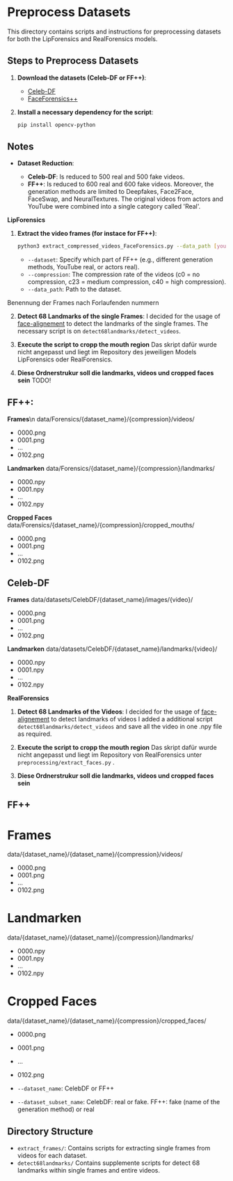 # Preprocess Datasets

This directory contains scripts and instructions for preprocessing datasets for both the LipForensics and RealForensics models.

## Steps to Preprocess Datasets

1. **Download the datasets (Celeb-DF or FF++)**:

    - [Celeb-DF](https://github.com/yuezunli/celeb-deepfakeforensics) 
    - [FaceForensics++](https://github.com/ondyari/FaceForensics) 


2. **Install a necessary dependency for the script**:
    ```sh    
    pip install opencv-python
    ```
## Notes

- **Dataset Reduction**:
  
    - **Celeb-DF**: Is reduced to 500 real and 500 fake videos.
    - **FF++**: Is reduced to 600 real and 600 fake videos. Moreover, the generation methods are limited to Deepfakes, Face2Face, FaceSwap, and NeuralTextures. The original videos from actors and YouTube were combined into a single category called 'Real'.    


**LipForensics**

1. **Extract the video frames (for instace for FF++)**:
    ```sh    
    python3 extract_compressed_videos_FaceForensics.py --data_path [yourLocalPath]/RealForensics/data/Forensics --dataset all --compression c23
    ```
    - `--dataset`: Specify which part of FF++ (e.g., different generation methods, YouTube real, or actors real).
    - `--compression`: The compression rate of the videos (c0 = no compression, c23 = medium compression, c40 = high compression).
    - `--data_path`: Path to the dataset.

Benennung der Frames nach Forlaufenden nummern


2. **Detect 68 Landmarks of the single Frames**:
    I decided for the usage of [face-alignement](https://github.com/1adrianb/face-alignment) to detect the landmarks of the single frames. The necessary script is on `detect68landmarks/detect_videos`.

3. **Execute the script to cropp the mouth region**
   Das skript dafür wurde nicht angepasst und liegt im Repository des jeweiligen Models LipForensics oder RealForensics.

4. **Diese Ordnerstrukur soll die landmarks, videos und cropped faces sein** TODO!

## FF++:

**Frames**\n
data/Forensics/{dataset_name}/{compression}/videos/
  - 0000.png
  - 0001.png
  - ...
  - 0102.png

**Landmarken**
data/Forensics/{dataset_name}/{compression}/landmarks/
  - 0000.npy
  - 0001.npy
  - ...
  - 0102.npy

**Cropped Faces**
data/Forensics/{dataset_name}/{compression}/cropped_mouths/
  - 0000.png
  - 0001.png
  - ...
  - 0102.png


## Celeb-DF

**Frames**
data/datasets/CelebDF/{dataset_name}/images/{video}/
  - 0000.png
  - 0001.png
  - ...
  - 0102.png

**Landmarken**
data/datasets/CelebDF/{dataset_name}/landmarks/{video}/
  - 0000.npy
  - 0001.npy
  - ...
  - 0102.npy

    
**RealForensics**

1. **Detect 68 Landmarks of the Videos**:
    I decided for the usage of [face-alignement](https://github.com/1adrianb/face-alignment) to detect landmarks of videos I added a additional script `detect68landmarks/detect_videos` and save all the video in one .npy file as required.

2. **Execute the script to cropp the mouth region**
   Das skript dafür wurde nicht angepasst und liegt im Repository von RealForensics unter `preprocessing/extract_faces.py` .


4. **Diese Ordnerstrukur soll die landmarks, videos und cropped faces sein** 

## FF++

# Frames
data/{dataset_name}/{dataset_name}/{compression}/videos/
  - 0000.png
  - 0001.png
  - ...
  - 0102.png

# Landmarken
data/{dataset_name}/{dataset_name}/{compression}/landmarks/
  - 0000.npy
  - 0001.npy
  - ...
  - 0102.npy

# Cropped Faces 
data/{dataset_name}/{dataset_name}/{compression}/cropped_faces/
  - 0000.png
  - 0001.png
  - ...
  - 0102.png

- `--dataset_name`: CelebDF or FF++
- `--dataset_subset_name`: CelebDF: real or fake. FF++: fake (name of the generation method) or real 


## Directory Structure

- `extract_frames/`: Contains scripts for extracting single frames from videos for each dataset.
- `detect68landmarks/` Contains supplemente scripts for detect 68 landmarks within single frames and entire videos.
